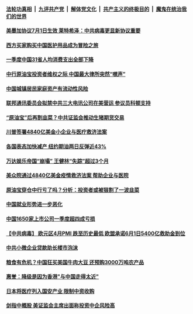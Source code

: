 ####  [法轮功真相](../../../../basic/blob/master/README.md?t=04251301) &nbsp;|&nbsp; [九评共产党](../../../../9ping.md/blob/master/README.md?t=04251301) &nbsp;|&nbsp; [解体党文化](../../../../jtdwh.md/blob/master/README.md?t=04251301)  &nbsp;|&nbsp; [共产主义的终极目的](../../../../gczydzjmd.md/blob/master/README.md?t=04251301) &nbsp;|&nbsp; [魔鬼在统治我们的世界](../../../../mgztzwmdsj.md/blob/master/README.md?t=04251301) 

#### [美墨加协议7月1日生效 莱特希泽：中共病毒更显新协议重要](../pages/soh7/371128.md?t=04251301) 
#### [西方买家购买中国医护用品成为冒险之旅](../pages/soh7/371005.md?t=04251301) 
#### [一季度中国31省人均消费支出全部下降](../pages/soh7/371017.md?t=04251301) 
#### [中行原油宝投资者维权之际 中国最大律所突然“噤声”](../pages/soh7/371023.md?t=04251301) 
#### [中国城镇居民家庭资产有流动性风险](../pages/soh7/371020.md?t=04251301) 
#### [联邦通讯委员会拟禁中共三大电讯公司在美营运 参议员科顿支持](../pages/soh7/371014.md?t=04251301) 
#### [“原油宝”后再割韭菜？中共证监会推动生猪期货交易](../pages/soh7/370987.md?t=04251301) 
#### [川普签署4840亿美金小企业与医疗救济法案](../pages/soh7/370945.md?t=04251301) 
#### [各国表态加快减产 纽约期油两日反弹近43%](../pages/soh7/370666.md?t=04251301) 
#### [万达娱乐帝国“崩塌” 王健林“失踪”超过3个月](../pages/soh7/370684.md?t=04251301) 
#### [美众院通过4840亿美金疫情救济法案 帮助企业与医院](../pages/soh7/370657.md?t=04251301) 
#### [原油宝穿仓中行亏了吗？分析：投资者或被狠割了一波韭菜](../pages/soh7/370540.md?t=04251301) 
#### [中国就业形势进一步恶化](../pages/soh7/370561.md?t=04251301) 
#### [中国1650家上市公司一季度超四成亏损](../pages/soh7/370546.md?t=04251301) 
#### [【中共病毒】 欧元区4月PMI 跌至历史最低  欧盟承诺6月1日5400亿救助金到位](../pages/soh7/370543.md?t=04251301) 
#### [中共小微企业贷款助长楼市泡沫](../pages/soh7/370552.md?t=04251301) 
#### [粮食有危机？中国狂买美国牛肉大豆 还预购3000万吨农产品](../pages/soh7/370573.md?t=04251301) 
#### [惠誉：降级是因为香港"与中国走得太近"](../pages/soh7/370396.md?t=04251301) 
#### [日本将医疗列入国安产业 限制中资收购](../pages/soh7/370324.md?t=04251301) 
#### [剑指中概股 美证监会主席出面称投资中企风险高](../pages/soh7/370336.md?t=04251301) 
